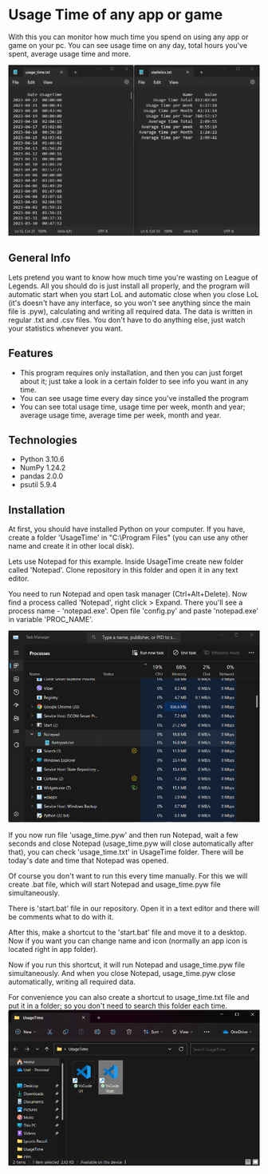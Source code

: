 
# Usage Time of any app or game

With this you can monitor how much time you spend on using any app or game on your pc. You can see usage time on any day, total hours you've spent, average usage time and more.

![Screenshot](screenshot1.png)
## General Info

Lets pretend you want to know how much time you're wasting on League of Legends. All you should do is just install all properly, and the program will automatic start when you start LoL and automatic close when you close LoL (it's doesn't have any interface, so you won't see anything since the main file is .pyw), calculating and writing all required data. The data is written in regular .txt and .csv files. You don't have to do anything else, just watch your statistics whenever you want.
## Features

- This program requires only installation, and then you can just forget about it; just take a look in a certain folder to see info you want in any time.
- You can see usage time every day since you've installed the program
- You can see total usage time, usage time per week, month and year; average usage time, average time per week, month and year.
## Technologies

- Python 3.10.6
- NumPy 1.24.2
- pandas 2.0.0
- psutil 5.9.4
## Installation

At first, you should have installed Python on your computer. If you have, create a folder 'UsageTime' in "C:\Program Files" (you can use any other name and create it in other local disk).

Lets use Notepad for this example. Inside UsageTime create new folder called 'Notepad'. Clone repository in this folder and open it in any text editor.

You need to run Notepad and open task manager (Ctrl+Alt+Delete). Now find a process called 'Notepad', right click > Expand. There you'll see a process name - 'notepad.exe'. Open file 'config.py' and paste 'notepad.exe' in variable 'PROC_NAME'.

![Screenshot](screenshot2.png)

If you now run file 'usage_time.pyw' and then run Notepad, wait a few seconds and close Notepad (usage_time.pyw will close automatically after that), you can check 'usage_time.txt' in UsageTime folder. There will be today's date and time that Notepad was opened.

Of course you don't want to run this every time manually. For this we will create .bat file, which will start Notepad and usage_time.pyw file simultaneously.

There is 'start.bat' file in our repository. Open it in a text editor and there will be comments what to do with it.

After this, make a shortcut to the 'start.bat' file and move it to a desktop. Now if you want you can change name and icon (normally an app icon is located right in app folder).

Now if you run this shortcut, it will run Notepad and usage_time.pyw file simultaneously. And when you close Notepad, usage_time.pyw close automatically, writing all required data.

For convenience you can also create a shortcut to usage_time.txt file and put it in a folder; so you don't need to search this folder each time.
![Screenshot](screenshot3.png)
